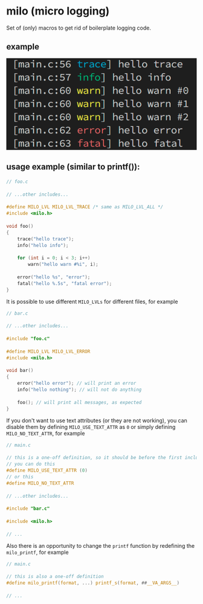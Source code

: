 # milo (micro logging)
Set of (only) macros to get rid of boilerplate logging code.

## example
<p>
    <img src="https://raw.githubusercontent.com/DaniilAlpha/milo/main/example.png" alt="example" />
</p>

## usage example (similar to printf()):
```c
// foo.c

// ...other includes...

#define MILO_LVL MILO_LVL_TRACE /* same as MILO_LVL_ALL */
#include <milo.h>

void foo()
{
    trace("hello trace");
    info("hello info");

    for (int i = 0; i < 3; i++)
        warn("hello warn #%i", i);

    error("hello %s", "error");
    fatal("hello %.5s", "fatal error");
}
```

It is possible to use different `MILO_LVLs` for different files, for example
```c
// bar.c

// ...other includes...

#include "foo.c"

#define MILO_LVL MILO_LVL_ERROR
#include <milo.h>

void bar()
{
    error("hello error"); // will print an error
    info("hello nothing"); // will not do anything
    
    foo(); // will print all messages, as expected
}
```

If you don't want to use text attributes (or they are not working), you can disable them by defining `MILO_USE_TEXT_ATTR` as `0` or simply defining `MILO_NO_TEXT_ATTR`, for example
```c
// main.c

// this is a one-off definition, so it should be before the first include
// you can do this
#define MILO_USE_TEXT_ATTR (0)
// or this
#define MILO_NO_TEXT_ATTR

// ...other includes...

#include "bar.c"

#include <milo.h>

// ...
```

Also there is an opportunity to change the `printf` function by redefining the `milo_printf`, for example
```c
// main.c

// this is also a one-off definition
#define milo_printf(format, ...) printf_s(format, ##__VA_ARGS__)

// ...
```
